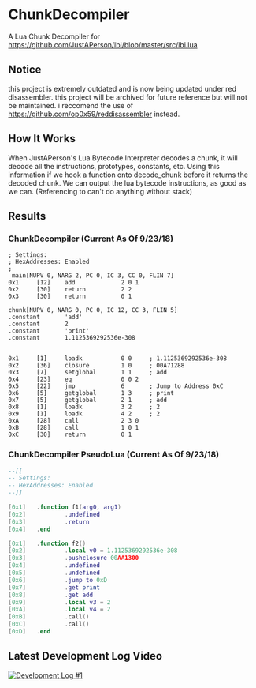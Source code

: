 # ChunkDecompiler
A Lua Chunk Decompiler for https://github.com/JustAPerson/lbi/blob/master/src/lbi.lua

## Notice
this project is extremely outdated and is now being updated under red disassembler.
this project will be archived for future reference but will not be maintained.
i reccomend the use of https://github.com/op0x59/reddisassembler instead.

## How It Works
When JustAPerson's Lua Bytecode Interpreter decodes a chunk, it will decode all the instructions, prototypes, constants, etc.
Using this information if we hook a function onto decode_chunk before it returns the decoded chunk.
We can output the lua bytecode instructions, as good as we can. (Referencing to can't do anything without stack)

## Results

### ChunkDecompiler (Current As Of 9/23/18)
```
; Settings:
; HexAddresses: Enabled
;
 main[NUPV 0, NARG 2, PC 0, IC 3, CC 0, FLIN 7]
0x1     [12]    add             2 0 1
0x2     [30]    return          2 2
0x3     [30]    return          0 1

chunk[NUPV 0, NARG 0, PC 0, IC 12, CC 3, FLIN 5]
.constant       'add'
.constant       2
.constant       'print'
.constant       1.1125369292536e-308


0x1     [1]     loadk           0 0     ; 1.1125369292536e-308
0x2     [36]    closure         1 0     ; 00A71288
0x3     [7]     setglobal       1 1     ; add
0x4     [23]    eq              0 0 2
0x5     [22]    jmp             6       ; Jump to Address 0xC
0x6     [5]     getglobal       1 3     ; print
0x7     [5]     getglobal       2 1     ; add
0x8     [1]     loadk           3 2     ; 2
0x9     [1]     loadk           4 2     ; 2
0xA     [28]    call            2 3 0
0xB     [28]    call            1 0 1
0xC     [30]    return          0 1
```

### ChunkDecompiler PseudoLua (Current As Of 9/23/18)
```lua
--[[
-- Settings:
-- HexAddresses: Enabled
--]]

[0x1]   .function f1(arg0, arg1)
[0x2]           .undefined
[0x3]           .return
[0x4]   .end

[0x1]   .function f2()
[0x2]           .local v0 = 1.1125369292536e-308
[0x3]           .pushclosure 00AA1300
[0x4]           .undefined
[0x5]           .undefined
[0x6]           .jump to 0xD
[0x7]           .get print
[0x8]           .get add
[0x9]           .local v3 = 2
[0xA]           .local v4 = 2
[0xB]           .call()
[0xC]           .call()
[0xD]   .end
```

## Latest Development Log Video
[![Development Log #1](http://img.youtube.com/vi/Lsx5oe4gEdg/0.jpg)](http://www.youtube.com/watch?v=Lsx5oe4gEdg)
